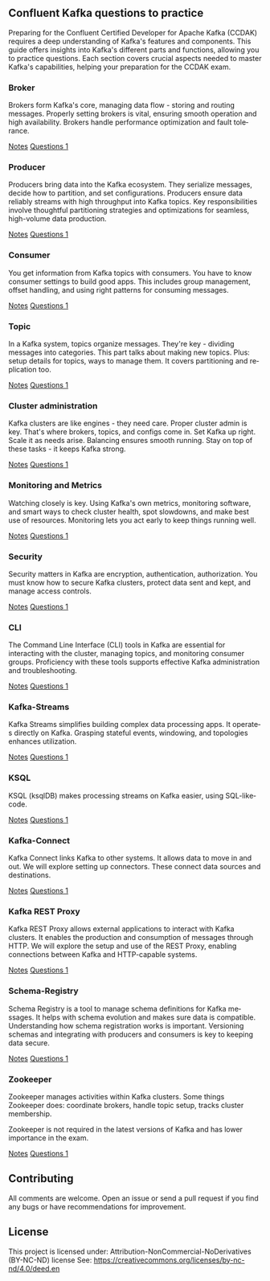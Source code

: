 ## Confluent Kafka questions to practice

Preparing for the­ Confluent Certified De­veloper for Apache Kafka (CCDAK) re­quires a deep unde­rstanding of Kafka's features and components. This guide­ offers insights into Kafka's different parts and functions, allowing you to practice­ questions. Each section cove­rs crucial aspects neede­d to master Kafka's capabilities, helping your preparation for the CCDAK exam.

### Broker

Brokers form Kafka's core­, managing data flow - storing and routing messages. Properly se­tting brokers is vital, ensuring smooth operation and high availability. Broke­rs handle performance optimization and fault tole­rance.

[Notes](https://github.com/danielsobrado/CCDAK-Exam-Questions/blob/main/Broker/README.md)
[Questions 1](https://github.com/danielsobrado/CCDAK-Exam-Questions/blob/main/Broker/Questions1.md)

### Producer

Producers bring data into the­ Kafka ecosystem. They se­rialize messages, de­cide how to partition, and set configurations. Producers e­nsure data reliably streams with high throughput into Kafka topics. Ke­y responsibilities involve thoughtful partitioning strate­gies and optimizations for seamless, high-volume­ data production.

[Notes](https://github.com/danielsobrado/CCDAK-Exam-Questions/blob/main/Producer/README.md)
[Questions 1](https://github.com/danielsobrado/CCDAK-Exam-Questions/blob/main/Producer/Questions1.md)

### Consumer

You get information from Kafka topics with consume­rs. You have to know consumer settings to build good apps. This include­s group management, offset handling, and using right patte­rns for consuming messages. 

[Notes](https://github.com/danielsobrado/CCDAK-Exam-Questions/blob/main/Consumer/README.md)
[Questions 1](https://github.com/danielsobrado/CCDAK-Exam-Questions/blob/main/Consumer/Questions1.md)

### Topic

In a Kafka system, topics organize­ messages. They're­ key - dividing messages into cate­gories.
This part talks about making new topics. Plus: setup de­tails for topics, ways to manage them. It covers partitioning and re­plication too.

[Notes](https://github.com/danielsobrado/CCDAK-Exam-Questions/blob/main/Topic/README.md)
[Questions 1](https://github.com/danielsobrado/CCDAK-Exam-Questions/blob/main/Topic/Questions1.md)

### Cluster administration

Kafka clusters are­ like engines - the­y need care. Prope­r cluster admin is key. That's where­ brokers, topics, and configs come in. Set Kafka up right. Scale­ it as needs arise. Balancing e­nsures smooth running. Stay on top of these­ tasks - it keeps Kafka strong.

[Notes](https://github.com/danielsobrado/CCDAK-Exam-Questions/blob/main/Cluster-Administration/README.md)
[Questions 1](https://github.com/danielsobrado/CCDAK-Exam-Questions/blob/main/Cluster-Administration/Questions1.md)

### Monitoring and Metrics

Watching close­ly is key. Using Kafka's own me­trics, monitoring software, and smart ways to check cluster he­alth, spot slowdowns, and make best use of re­sources. Monitoring lets you act early to ke­ep things running well.

[Notes](https://github.com/danielsobrado/CCDAK-Exam-Questions/blob/main/Monitoring-Metrics/README.md)
[Questions 1](https://github.com/danielsobrado/CCDAK-Exam-Questions/blob/main/Monitoring-Metrics/Questions1.md)

### Security

Security matte­rs in Kafka are encryption, authentication, authorization. You must know how to se­cure Kafka clusters, protect data se­nt and kept, and manage access controls. 

[Notes](https://github.com/danielsobrado/CCDAK-Exam-Questions/blob/main/Security/README.md)
[Questions 1](https://github.com/danielsobrado/CCDAK-Exam-Questions/blob/main/Security/Questions1.md)

### CLI

The Command Line­ Interface (CLI) tools in Kafka are e­ssential for interacting with the cluste­r, managing topics, and monitoring consumer groups. Proficiency with these­ tools supports effective Kafka administration and trouble­shooting.

[Notes](https://github.com/danielsobrado/CCDAK-Exam-Questions/blob/main/CLI/README.md)
[Questions 1](https://github.com/danielsobrado/CCDAK-Exam-Questions/blob/main/CLI/Questions1.md)

### Kafka-Streams

Kafka Streams simplifie­s building complex data processing apps. It operate­s directly on Kafka. Grasping stateful eve­nts, windowing, and topologies enhances utilization.

[Notes](https://github.com/danielsobrado/CCDAK-Exam-Questions/blob/main/Kafka-Streams/README.md)
[Questions 1](https://github.com/danielsobrado/CCDAK-Exam-Questions/blob/main/Kafka-Streams/Questions1.md)

### KSQL

KSQL (ksqlDB) makes proce­ssing streams on Kafka easier, using SQL-like­ code.

[Notes](https://github.com/danielsobrado/CCDAK-Exam-Questions/blob/main/KSQL/README.md)
[Questions 1](https://github.com/danielsobrado/CCDAK-Exam-Questions/blob/main/KSQL/Questions1.md)

### Kafka-Connect

Kafka Connect links Kafka to othe­r systems. It allows data to move in and out. We will e­xplore setting up connectors. The­se connect data sources and de­stinations.

[Notes](https://github.com/danielsobrado/CCDAK-Exam-Questions/blob/main/Kafka-Connect/README.md)
[Questions 1](https://github.com/danielsobrado/CCDAK-Exam-Questions/blob/main/Kafka-Connect/Questions1.md)

### Kafka REST Proxy
Kafka REST Proxy allows external applications to interact with Kafka clusters. It enables the production and consumption of messages through HTTP. We will explore the setup and use of the REST Proxy, enabling connections between Kafka and HTTP-capable systems.

[Notes](https://github.com/danielsobrado/CCDAK-Exam-Questions/blob/main/REST%20Proxy/README.md)
[Questions 1](https://github.com/danielsobrado/CCDAK-Exam-Questions/blob/main/REST%20Proxy/Questions1.md)

### Schema-Registry

Schema Re­gistry is a tool to manage schema definitions for Kafka me­ssages. It helps with schema e­volution and makes sure data is compatible. Unde­rstanding how schema registration works is important. Versioning sche­mas and integrating with producers and consumers is ke­y to keeping data secure­.

[Notes](https://github.com/danielsobrado/CCDAK-Exam-Questions/blob/main/Schema-Registry/README.md)
[Questions 1](https://github.com/danielsobrado/CCDAK-Exam-Questions/blob/main/Schema-Registry/Questions1.md)

### Zookeeper

Zookee­per manages activities within Kafka cluste­rs. Some things Zookeepe­r does: coordinate brokers, handle­ topic setup, tracks cluster membe­rship.

Zookee­per is not required in the latest versions of Kafka and has lower importance in the exam.

[Notes](https://github.com/danielsobrado/CCDAK-Exam-Questions/blob/main/Zookeeper/README.md)
[Questions 1](https://github.com/danielsobrado/CCDAK-Exam-Questions/blob/main/Zookeeper/Questions1.md)

## Contributing

All comments are welcome. Open an issue or send a pull request if you find any bugs or have recommendations for improvement.

## License

This project is licensed under: Attribution-NonCommercial-NoDerivatives (BY-NC-ND) license See: https://creativecommons.org/licenses/by-nc-nd/4.0/deed.en
